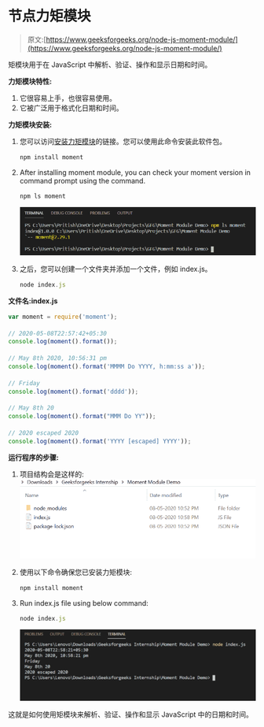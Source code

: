 # 节点力矩模块

> 原文:[https://www.geeksforgeeks.org/node-js-moment-module/](https://www.geeksforgeeks.org/node-js-moment-module/)

矩模块用于在 JavaScript 中解析、验证、操作和显示日期和时间。

**力矩模块特性:**

1.  它很容易上手，也很容易使用。
2.  它被广泛用于格式化日期和时间。

**力矩模块安装:**

1.  您可以访问[安装力矩模块](https://www.npmjs.com/package/moment)的链接。您可以使用此命令安装此软件包。

    ```js
    npm install moment
    ```

2.  After installing moment module, you can check your moment version in command prompt using the command.

    ```js
    npm ls moment
    ```

    ![Output of above command](img/be28e1b561c3878974a6fbc4100d2aff.png)

3.  之后，您可以创建一个文件夹并添加一个文件，例如 index.js。

    ```js
    node index.js
    ```

**文件名:index.js**

```js
var moment = require('moment');

// 2020-05-08T22:57:42+05:30
console.log(moment().format());

// May 8th 2020, 10:56:31 pm
console.log(moment().format('MMMM Do YYYY, h:mm:ss a'));

// Friday
console.log(moment().format('dddd'));

// May 8th 20
console.log(moment().format("MMM Do YY"));

// 2020 escaped 2020 
console.log(moment().format('YYYY [escaped] YYYY'));
```

**运行程序的步骤:**

1.  项目结构会是这样的:
    ![project structure](img/12892938e95a221b101e19c7256727f1.png)
2.  使用以下命令确保您已安装力矩模块:

    ```js
    npm install moment
    ```

3.  Run index.js file using below command:

    ```js
    node index.js
    ```

    ![Output of above command](img/464b4c72d452e656b12abff4428ae6aa.png)

这就是如何使用矩模块来解析、验证、操作和显示 JavaScript 中的日期和时间。
